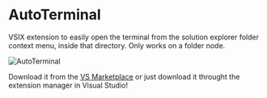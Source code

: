 # AutoTerminal

VSIX extension to easily open the terminal from the solution explorer folder context menu, inside that directory. Only works on a folder node.

![AutoTerminal](https://imgur.com/kn7bEtZ)

Download it from the [VS Marketplace](https://marketplace.visualstudio.com/items?itemName=TimMaes.autoterminal) or just download it throught the extension manager in Visual Studio!
